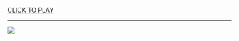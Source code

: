 
<a href="https://premium76.site?title=cookie_clicker_unblocked_games_66&ref=13M">CLICK TO PLAY</a></h3>
<hr>

<a href="https://premium76.site?title=cookie_clicker_unblocked_games_66&ref=13M"><img src="https://clearcache.store/games.png"></a>


